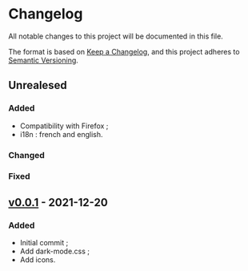 # Changelog
All notable changes to this project will be documented in this file.

The format is based on [Keep a Changelog](https://keepachangelog.com/en/1.0.0/), and this project adheres to [Semantic Versioning](https://semver.org/spec/v2.0.0.html).

## Unrealesed
### Added
- Compatibility with Firefox ;
- i18n : french and english.

### Changed

### Fixed

## [v0.0.1] - 2021-12-20
### Added
- Initial commit ;
- Add dark-mode.css ;
- Add icons.

[v0.0.1]: https://github.com/Florian-COLLIN/eclat-bfc-extension/releases/tag/v0.0.1
